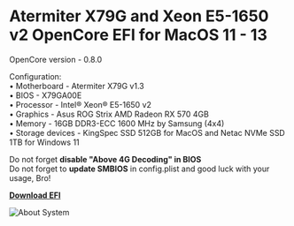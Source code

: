# Atermiter X79G and Xeon E5-1650 v2 OpenCore EFI for MacOS 11 - 13

OpenCore version - 0.8.0

Configuration:  
• Motherboard - Atermiter X79G v1.3  
• BIOS - X79GA00E  
• Processor - Intel® Xeon® E5-1650 v2  
• Graphics - Asus ROG Strix AMD Radeon RX 570 4GB  
• Memory - 16GB DDR3-ECC 1600 MHz by Samsung (4x4)  
• Storage devices - KingSpec SSD 512GB for MacOS and Netac NVMe SSD 1TB for Windows 11

Do not forget **disable "Above 4G Decoding" in BIOS**  
Do not forget to **update SMBIOS** in config.plist and good luck with your usage, Bro!

[**Download EFI**](https://github.com/AwSomeSiz/Atermiter_X79G_Hackintosh/releases)

![About System](https://user-images.githubusercontent.com/85404291/164968047-cfe42dff-4acc-45f5-bf8b-b8302a1bf5c1.png)
